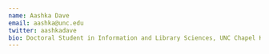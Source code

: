 ```yaml
---
name: Aashka Dave
email: aashka@unc.edu
twitter: aashkadave
bio: Doctoral Student in Information and Library Sciences, UNC Chapel Hill
---
```

